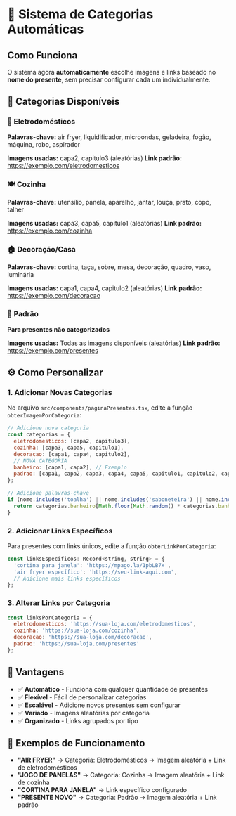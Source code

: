 # 🎨 Sistema de Categorias Automáticas

## Como Funciona

O sistema agora **automaticamente** escolhe imagens e links baseado no **nome do presente**, sem precisar configurar cada um individualmente.

## 📂 Categorias Disponíveis

### 🔌 Eletrodomésticos
**Palavras-chave:** air fryer, liquidificador, microondas, geladeira, fogão, máquina, robo, aspirador

**Imagens usadas:** capa2, capitulo3 (aleatórias)
**Link padrão:** https://exemplo.com/eletrodomesticos

### 🍽️ Cozinha
**Palavras-chave:** utensílio, panela, aparelho, jantar, louça, prato, copo, talher

**Imagens usadas:** capa3, capa5, capitulo1 (aleatórias)
**Link padrão:** https://exemplo.com/cozinha

### 🏠 Decoração/Casa
**Palavras-chave:** cortina, taça, sobre, mesa, decoração, quadro, vaso, luminária

**Imagens usadas:** capa1, capa4, capitulo2 (aleatórias)
**Link padrão:** https://exemplo.com/decoracao

### 🎁 Padrão
**Para presentes não categorizados**

**Imagens usadas:** Todas as imagens disponíveis (aleatórias)
**Link padrão:** https://exemplo.com/presentes

## ⚙️ Como Personalizar

### 1. Adicionar Novas Categorias

No arquivo `src/components/paginaPresentes.tsx`, edite a função `obterImagemPorCategoria`:

```javascript
// Adicione nova categoria
const categorias = {
  eletrodomesticos: [capa2, capitulo3],
  cozinha: [capa3, capa5, capitulo1],
  decoracao: [capa1, capa4, capitulo2],
  // NOVA CATEGORIA
  banheiro: [capa1, capa2], // Exemplo
  padrao: [capa1, capa2, capa3, capa4, capa5, capitulo1, capitulo2, capitulo3]
};

// Adicione palavras-chave
if (nome.includes('toalha') || nome.includes('saboneteira') || nome.includes('banheiro')) {
  return categorias.banheiro[Math.floor(Math.random() * categorias.banheiro.length)];
}
```

### 2. Adicionar Links Específicos

Para presentes com links únicos, edite a função `obterLinkPorCategoria`:

```javascript
const linksEspecificos: Record<string, string> = {
  'cortina para janela': 'https://mpago.la/1pbLB7x',
  'air fryer específico': 'https://seu-link-aqui.com',
  // Adicione mais links específicos
};
```

### 3. Alterar Links por Categoria

```javascript
const linksPorCategoria = {
  eletrodomesticos: 'https://sua-loja.com/eletrodomesticos',
  cozinha: 'https://sua-loja.com/cozinha',
  decoracao: 'https://sua-loja.com/decoracao',
  padrao: 'https://sua-loja.com/presentes'
};
```

## 🎯 Vantagens

- ✅ **Automático** - Funciona com qualquer quantidade de presentes
- ✅ **Flexível** - Fácil de personalizar categorias
- ✅ **Escalável** - Adicione novos presentes sem configurar
- ✅ **Variado** - Imagens aleatórias por categoria
- ✅ **Organizado** - Links agrupados por tipo

## 📝 Exemplos de Funcionamento

- **"AIR FRYER"** → Categoria: Eletrodomésticos → Imagem aleatória + Link de eletrodomésticos
- **"JOGO DE PANELAS"** → Categoria: Cozinha → Imagem aleatória + Link de cozinha
- **"CORTINA PARA JANELA"** → Link específico configurado
- **"PRESENTE NOVO"** → Categoria: Padrão → Imagem aleatória + Link padrão
